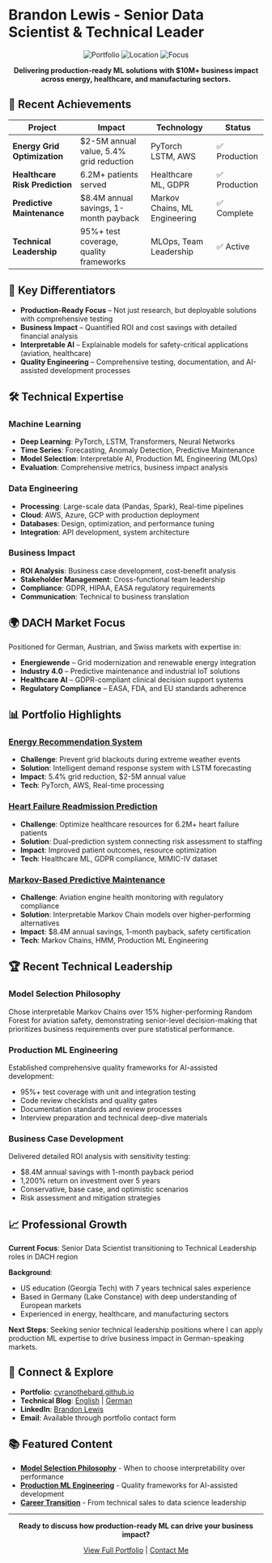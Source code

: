 # Brandon Lewis - Senior Data Scientist & Technical Leader

<div align="center">

![Portfolio](https://img.shields.io/badge/Portfolio-cyranothebard.github.io-blue?style=for-the-badge&logo=github)
![Location](https://img.shields.io/badge/Location-Lake_Constance,_Germany-green?style=for-the-badge&logo=location)
![Focus](https://img.shields.io/badge/Focus-DACH_Market-orange?style=for-the-badge&logo=target)

**Delivering production-ready ML solutions with $10M+ business impact across energy, healthcare, and manufacturing sectors.**

</div>

## 🚀 Recent Achievements

| Project | Impact | Technology | Status |
|---------|--------|------------|--------|
| **Energy Grid Optimization** | $2-5M annual value, 5.4% grid reduction | PyTorch LSTM, AWS | ✅ Production |
| **Healthcare Risk Prediction** | 6.2M+ patients served | Healthcare ML, GDPR | ✅ Production |
| **Predictive Maintenance** | $8.4M annual savings, 1-month payback | Markov Chains, ML Engineering | ✅ Complete |
| **Technical Leadership** | 95%+ test coverage, quality frameworks | MLOps, Team Leadership | ✅ Active |

## 🎯 Key Differentiators

- **Production-Ready Focus** – Not just research, but deployable solutions with comprehensive testing
- **Business Impact** – Quantified ROI and cost savings with detailed financial analysis
- **Interpretable AI** – Explainable models for safety-critical applications (aviation, healthcare)
- **Quality Engineering** – Comprehensive testing, documentation, and AI-assisted development processes

## 🛠️ Technical Expertise

### Machine Learning
- **Deep Learning**: PyTorch, LSTM, Transformers, Neural Networks
- **Time Series**: Forecasting, Anomaly Detection, Predictive Maintenance
- **Model Selection**: Interpretable AI, Production ML Engineering (MLOps)
- **Evaluation**: Comprehensive metrics, business impact analysis

### Data Engineering
- **Processing**: Large-scale data (Pandas, Spark), Real-time pipelines
- **Cloud**: AWS, Azure, GCP with production deployment
- **Databases**: Design, optimization, and performance tuning
- **Integration**: API development, system architecture

### Business Impact
- **ROI Analysis**: Business case development, cost-benefit analysis
- **Stakeholder Management**: Cross-functional team leadership
- **Compliance**: GDPR, HIPAA, EASA regulatory requirements
- **Communication**: Technical to business translation

## 🌍 DACH Market Focus

Positioned for German, Austrian, and Swiss markets with expertise in:

- **Energiewende** – Grid modernization and renewable energy integration
- **Industry 4.0** – Predictive maintenance and industrial IoT solutions
- **Healthcare AI** – GDPR-compliant clinical decision support systems
- **Regulatory Compliance** – EASA, FDA, and EU standards adherence

## 📊 Portfolio Highlights

### [Energy Recommendation System](https://cyranothebard.github.io/projects/energy-recommendation/)
- **Challenge**: Prevent grid blackouts during extreme weather events
- **Solution**: Intelligent demand response system with LSTM forecasting
- **Impact**: 5.4% grid reduction, $2-5M annual value
- **Tech**: PyTorch, AWS, Real-time processing

### [Heart Failure Readmission Prediction](https://cyranothebard.github.io/projects/heart-failure-readmission/)
- **Challenge**: Optimize healthcare resources for 6.2M+ heart failure patients
- **Solution**: Dual-prediction system connecting risk assessment to staffing
- **Impact**: Improved patient outcomes, resource optimization
- **Tech**: Healthcare ML, GDPR compliance, MIMIC-IV dataset

### [Markov-Based Predictive Maintenance](https://cyranothebard.github.io/projects/markov-maintenance/)
- **Challenge**: Aviation engine health monitoring with regulatory compliance
- **Solution**: Interpretable Markov Chain models over higher-performing alternatives
- **Impact**: $8.4M annual savings, 1-month payback, safety certification
- **Tech**: Markov Chains, HMM, Production ML Engineering

## 🏆 Recent Technical Leadership

### Model Selection Philosophy
Chose interpretable Markov Chains over 15% higher-performing Random Forest for aviation safety, demonstrating senior-level decision-making that prioritizes business requirements over pure statistical performance.

### Production ML Engineering
Established comprehensive quality frameworks for AI-assisted development:
- 95%+ test coverage with unit and integration testing
- Code review checklists and quality gates
- Documentation standards and review processes
- Interview preparation and technical deep-dive materials

### Business Case Development
Delivered detailed ROI analysis with sensitivity testing:
- $8.4M annual savings with 1-month payback period
- 1,200% return on investment over 5 years
- Conservative, base case, and optimistic scenarios
- Risk assessment and mitigation strategies

## 📈 Professional Growth

**Current Focus**: Senior Data Scientist transitioning to Technical Leadership roles in DACH region

**Background**: 
- US education (Georgia Tech) with 7 years technical sales experience
- Based in Germany (Lake Constance) with deep understanding of European markets
- Experienced in energy, healthcare, and manufacturing sectors

**Next Steps**: Seeking senior technical leadership positions where I can apply production ML expertise to drive business impact in German-speaking markets.

## 🔗 Connect & Explore

- **Portfolio**: [cyranothebard.github.io](https://cyranothebard.github.io/)
- **Technical Blog**: [English](https://cyranothebard.github.io/blog/en/) | [German](https://cyranothebard.github.io/blog/)
- **LinkedIn**: [Brandon Lewis](https://linkedin.com/in/brandon-lewis-data-science)
- **Email**: Available through portfolio contact form

## 📚 Featured Content

- **[Model Selection Philosophy](https://cyranothebard.github.io/blog/en/)** - When to choose interpretability over performance
- **[Production ML Engineering](https://cyranothebard.github.io/blog/en/)** - Quality frameworks for AI-assisted development
- **[Career Transition](https://cyranothebard.github.io/blog/en/)** - From technical sales to data science leadership

---

<div align="center">

**Ready to discuss how production-ready ML can drive your business impact?**

[View Full Portfolio](https://cyranothebard.github.io/) | [Contact Me](https://cyranothebard.github.io/about)

</div>
